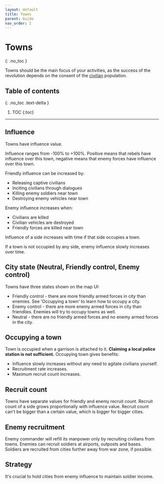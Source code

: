 ```yaml
---
layout: default
title: Towns
parent: Guide
nav_order: 1
---
```


# Towns
{: .no_toc }

Towns should be the main focus of your activities, as the success of the revolution depends on the consent of the [civilian](civilians) population.  

## Table of contents
{: .no_toc .text-delta }

1. TOC
{:toc}

---

## Influence

Towns have influence value.

Influence ranges from -100% to +100%. Positive means that rebels have influence over this town, negative means that enemy forces have influence over this town.

Friendly influence can be increased by:

- Releasing captive civilians
- Inciting civilians through dialogues
- Killing enemy soldiers near town
- Destroying enemy vehicles near town

Enemy influence increases when:

- Civilians are killed
- Civilian vehicles are destroyed
- Friendly forces are killed near town

Influence of a side increases with time if that side occupies a town.

If a town is not occupied by any side, enemy influence slowly increases over time.

## City state (Neutral, Friendly control, Enemy control)
Towns have three states shown on the map UI:
- Friendly control - there are more friendly armed forces in city than enemies. See 'Occupying a town' to learn how to occupy a city.
- Enemy control - there are more enemy armed forces in city than friendlies. Enemies will try to occupy towns as well.
- Neutral - there are no friendly armed forces and no enemy armed forces in the city.

## Occupying a town

Town is occupied when a garrison is attached to it.
**Claiming a local police station is not sufficient.**
Occupying town gives benefits:

- Influence slowly increases without any need to agitate civilians yourself.
- Recruitment rate increases.
- Maximum recruit count increases.

## Recruit count

Towns have separate values for friendly and enemy recruit count. Recruit count of a side grows proportionally with influence value. Recruit count can't be bigger than a certain value, which is bigger for bigger cities.

## Enemy recruitment

Enemy commander will refill its manpower only by recruiting civilians from towns. Enemies can recruit soldiers at airports, outposts and bases. Soldiers are recruited from cities further away from war zone, if possible.

## Strategy

It's crucial to hold cities from enemy influence to maintain soldier income.
